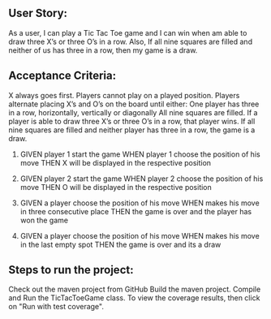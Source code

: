 User Story:
------------

As a user, I can play a Tic Tac Toe game and I can win when am able to draw three X’s or three O’s in a row.
Also, If all nine squares are filled and neither of us has three in a row, then my game is a draw.

Acceptance Criteria:
---------------------

X always goes first.
Players cannot play on a played position.
Players alternate placing X’s and O’s on the board until either:
One player has three in a row, horizontally, vertically or diagonally
All nine squares are filled.
If a player is able to draw three X’s or three O’s in a row, that player wins.
If all nine squares are filled and neither player has three in a row, the game is a draw.

1. GIVEN player 1 start the game
   WHEN player 1 choose the position of his move
   THEN X will be displayed in the respective position

2. GIVEN player 2 start the game
   WHEN player 2 choose the position of his move
   THEN O will be displayed in the respective position

3. GIVEN a player choose the position of his move
   WHEN makes his move in three consecutive place
   THEN the game is over and the player has won the game

4. GIVEN a player choose the position of his move
   WHEN makes his move in the last empty spot
   THEN the game is over and its a draw

Steps to run the project:
---------------------------

Check out the maven project from GitHub
Build the maven project.
Compile and Run the TicTacToeGame class.
To view the coverage results, then click on "Run with test coverage".